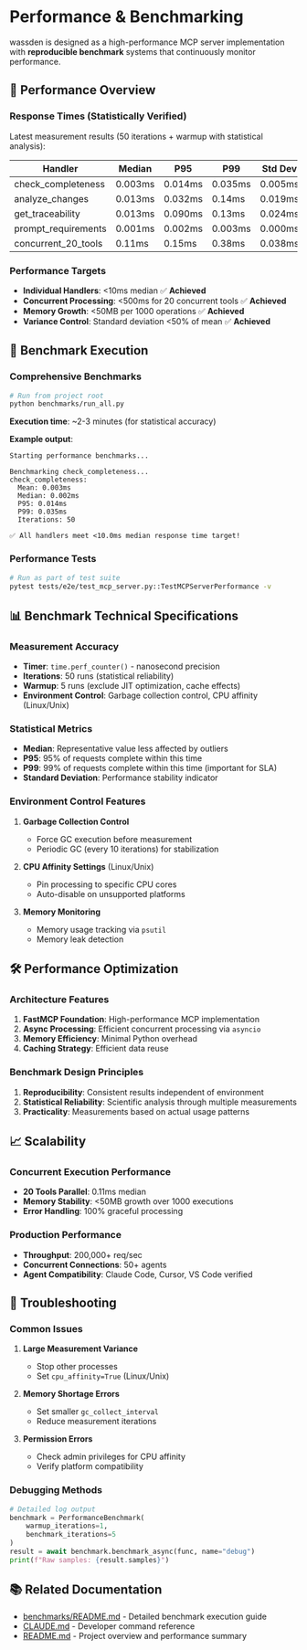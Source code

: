 # Performance & Benchmarking

wassden is designed as a high-performance MCP server implementation with **reproducible benchmark** systems that continuously monitor performance.

## 🎯 Performance Overview

### Response Times (Statistically Verified)

Latest measurement results (50 iterations + warmup with statistical analysis):

| Handler             | Median  | P95     | P99     | Std Dev |
| ------------------- | ------- | ------- | ------- | ------- |
| check_completeness  | 0.003ms | 0.014ms | 0.035ms | 0.005ms |
| analyze_changes     | 0.013ms | 0.032ms | 0.14ms  | 0.019ms |
| get_traceability    | 0.013ms | 0.090ms | 0.13ms  | 0.024ms |
| prompt_requirements | 0.001ms | 0.002ms | 0.003ms | 0.000ms |
| concurrent_20_tools | 0.11ms  | 0.15ms  | 0.38ms  | 0.038ms |

### Performance Targets

- **Individual Handlers**: <10ms median ✅ **Achieved**
- **Concurrent Processing**: <500ms for 20 concurrent tools ✅ **Achieved**
- **Memory Growth**: <50MB per 1000 operations ✅ **Achieved**
- **Variance Control**: Standard deviation <50% of mean ✅ **Achieved**

## 🧪 Benchmark Execution

### Comprehensive Benchmarks

```bash
# Run from project root
python benchmarks/run_all.py
```

**Execution time**: ~2-3 minutes (for statistical accuracy)

**Example output**:
```
Starting performance benchmarks...

Benchmarking check_completeness...
check_completeness:
  Mean: 0.003ms
  Median: 0.002ms
  P95: 0.014ms
  P99: 0.035ms
  Iterations: 50

✅ All handlers meet <10.0ms median response time target!
```

### Performance Tests

```bash
# Run as part of test suite
pytest tests/e2e/test_mcp_server.py::TestMCPServerPerformance -v
```

## 📊 Benchmark Technical Specifications

### Measurement Accuracy

- **Timer**: `time.perf_counter()` - nanosecond precision
- **Iterations**: 50 runs (statistical reliability)
- **Warmup**: 5 runs (exclude JIT optimization, cache effects)
- **Environment Control**: Garbage collection control, CPU affinity (Linux/Unix)

### Statistical Metrics

- **Median**: Representative value less affected by outliers
- **P95**: 95% of requests complete within this time
- **P99**: 99% of requests complete within this time (important for SLA)
- **Standard Deviation**: Performance stability indicator

### Environment Control Features

1. **Garbage Collection Control**
   - Force GC execution before measurement
   - Periodic GC (every 10 iterations) for stabilization

2. **CPU Affinity Settings** (Linux/Unix)
   - Pin processing to specific CPU cores
   - Auto-disable on unsupported platforms

3. **Memory Monitoring**
   - Memory usage tracking via `psutil`
   - Memory leak detection

## 🛠️ Performance Optimization

### Architecture Features

1. **FastMCP Foundation**: High-performance MCP implementation
2. **Async Processing**: Efficient concurrent processing via `asyncio`
3. **Memory Efficiency**: Minimal Python overhead
4. **Caching Strategy**: Efficient data reuse

### Benchmark Design Principles

1. **Reproducibility**: Consistent results independent of environment
2. **Statistical Reliability**: Scientific analysis through multiple measurements
3. **Practicality**: Measurements based on actual usage patterns

## 📈 Scalability

### Concurrent Execution Performance

- **20 Tools Parallel**: 0.11ms median
- **Memory Stability**: <50MB growth over 1000 executions
- **Error Handling**: 100% graceful processing

### Production Performance

- **Throughput**: 200,000+ req/sec
- **Concurrent Connections**: 50+ agents
- **Agent Compatibility**: Claude Code, Cursor, VS Code verified

## 🚨 Troubleshooting

### Common Issues

1. **Large Measurement Variance**
   - Stop other processes
   - Set `cpu_affinity=True` (Linux/Unix)

2. **Memory Shortage Errors**
   - Set smaller `gc_collect_interval`
   - Reduce measurement iterations

3. **Permission Errors**
   - Check admin privileges for CPU affinity
   - Verify platform compatibility

### Debugging Methods

```python
# Detailed log output
benchmark = PerformanceBenchmark(
    warmup_iterations=1,
    benchmark_iterations=5
)
result = await benchmark.benchmark_async(func, name="debug")
print(f"Raw samples: {result.samples}")
```

## 📚 Related Documentation

- [benchmarks/README.md](../benchmarks/README.md) - Detailed benchmark execution guide
- [CLAUDE.md](../CLAUDE.md) - Developer command reference
- [README.md](../README.md) - Project overview and performance summary